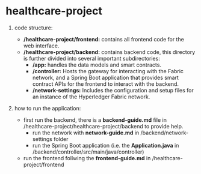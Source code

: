 # healthcare-project

1. code structure:
   - **/healthcare-project/frontend:** contains all frontend code for the web interface.
   - **/healthcare-project/backend:** contains backend code, this directory is further divided into several important subdirectories:
     - **/app:** handles the data models and smart contracts.
     - **/controller:** Hosts the gateway for interacting with the Fabric network, and a Spring Boot application that provides smart contract APIs for the frontend to interact with the backend.
     - **/network-settings:** Includes the configuration and setup files for an instance of the Hyperledger Fabric network.

2. how to run the application:
   - first run the backend, there is a **backend-guide.md** file in /healthcare-project/healthcare-project/backend to provide help.
       - run the network with **network-guide.md** in /backend/network-settings folder
       - run the Spring Boot application (i.e. the **Application.java** in /backend/controller/src/main/java/controller)
    - run the frontend follwing the **frontend-guide.md** in /healthcare-project/frontend
